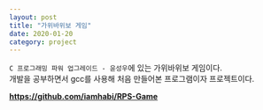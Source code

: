 ```yaml
---
layout: post
title: "가위바위보 게임"
date: 2020-01-20
category: project
---
```


`C 프로그래밍 파워 업그레이드 - 윤성우`에 있는 가위바위보 게임이다.  
개발을 공부하면서 gcc를 사용해 처음 만들어본 프로그램이자 프로젝트이다.

**<https://github.com/iamhabi/RPS-Game>**